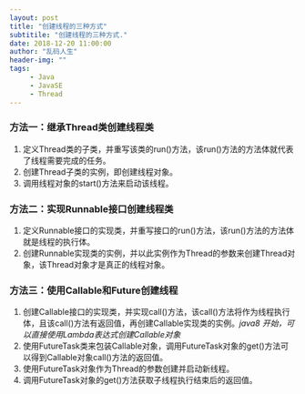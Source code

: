 ```yaml
---
layout: post
title: "创建线程的三种方式"
subtitile: "创建线程的三种方式."
date: 2018-12-20 11:00:00
author: "乱码人生"
header-img: ""
tags:
     - Java
     - JavaSE
     - Thread
---
```


### 方法一：继承Thread类创建线程类
1. 定义Thread类的子类，并重写该类的run()方法，该run()方法的方法体就代表了线程需要完成的任务。
2. 创建Thread子类的实例，即创建线程对象。
3. 调用线程对象的start()方法来启动该线程。
### 方法二：实现Runnable接口创建线程类
1. 定义Runnable接口的实现类，并重写接口的run()方法，该run()方法的方法体就是线程的执行体。
2. 创建Runnable实现类的实例，并以此实例作为Thread的参数来创建Thread对象，该Thread对象才是真正的线程对象。
### 方法三：使用Callable和Future创建线程
1. 创建Callable接口的实现类，并实现call()方法，该call()方法将作为线程执行体，且该call()方法有返回值，再创建Callable实现类的实例。*java8 开始，可以直接使用Lambda表达式创建Callable对象* 
2. 使用FutureTask类来包装Callable对象，调用FutureTask对象的get()方法可以得到Callable对象call()方法的返回值。
3. 使用FutureTask对象作为Thread的参数创建并启动新线程。
4. 调用FutureTask对象的get()方法获取子线程执行结束后的返回值。